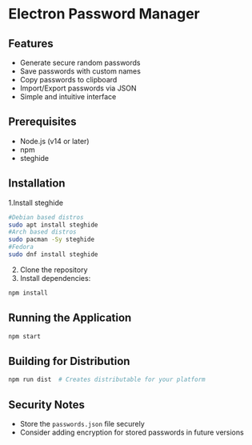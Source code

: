 # Electron Password Manager

## Features
- Generate secure random passwords
- Save passwords with custom names
- Copy passwords to clipboard
- Import/Export passwords via JSON
- Simple and intuitive interface

## Prerequisites
- Node.js (v14 or later)
- npm
- steghide
## Installation
1.Install steghide
```bash
#Debian based distros
sudo apt install steghide
#Arch based distros
sudo pacman -Sy steghide
#Fedora
sudo dnf install steghide
```
2. Clone the repository
3. Install dependencies:
```bash
npm install
```

## Running the Application
```bash
npm start
```

## Building for Distribution
```bash
npm run dist  # Creates distributable for your platform
```

## Security Notes
- Store the `passwords.json` file securely
- Consider adding encryption for stored passwords in future versions
